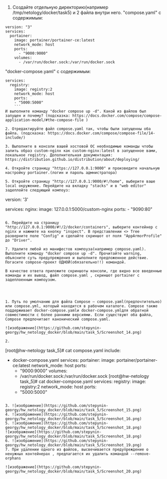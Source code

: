 1. Создайте отдельную директорию(например /tmp/netology/docker/task5) и 2 файла внутри него. "compose.yaml" с содержимым:
```
version: "3"
services:
  portainer:
    image: portainer/portainer-ce:latest
    network_mode: host
    ports:
      - "9000:9000"
    volumes:
      - /var/run/docker.sock:/var/run/docker.sock
```

"docker-compose.yaml" с содержимым:

```version: "3"
services:
  registry:
    image: registry:2
    network_mode: host
    ports:
    - "5000:5000"
    ```
И выполните команду "docker compose up -d". Какой из файлов был запущен и почему? (подсказка: https://docs.docker.com/compose/compose-application-model/#the-compose-file )

2. Отредактируйте файл compose.yaml так, чтобы были запущенны оба файла. (подсказка: https://docs.docker.com/compose/compose-file/14-include/)

3. Выполните в консоли вашей хостовой ОС необходимые команды чтобы залить образ custom-nginx как custom-nginx:latest в запущенное вами, локальное registry. Дополнительная документация: https://distribution.github.io/distribution/about/deploying/

4. Откройте страницу "https://127.0.0.1:9000" и произведите начальную настройку portainer.(логин и пароль адмнистратора)

5. Откройте страницу "http://127.0.0.1:9000/#!/home", выберите ваше local окружение. Перейдите на вкладку "stacks" и в "web editor" задеплойте следующий компоуз:

```
version: '3'

services:
  nginx:
    image: 127.0.0.1:5000/custom-nginx
    ports:
      - "9090:80"
```

6. Перейдите на страницу "http://127.0.0.1:9000/#!/2/docker/containers", выберите контейнер с nginx и нажмите на кнопку "inspect". В представлении <> Tree разверните поле "Config" и сделайте скриншот от поля "AppArmorProfile" до "Driver".

7. Удалите любой из манифестов компоуза(например compose.yaml). Выполните команду "docker compose up -d". Прочитайте warning, объясните суть предупреждения и выполните предложенное действие. Погасите compose-проект ОДНОЙ(обязательно!!) командой.

В качестве ответа приложите скриншоты консоли, где видно все введенные команды и их вывод, файл compose.yaml , скриншот portainer c задеплоенным компоузом.




1. Путь по умолчанию для файла Compose — compose.yaml(предпочтительно) или compose.yml, который находится в рабочем каталоге. Compose также поддерживает docker-compose.yamlи docker-compose.ymlдля обратной совместимости с более ранними версиями. Если существуют оба файла, Compose предпочитает канонический compose.yaml.

![изображение](https://github.com/stepynin-georgy/hw_netology_docker/blob/main/task_5/Screenshot_14.png)

2. 
```
[root@hw-netology task_5]# cat compose.yaml
include:
  - docker-compose.yaml
services:
  portainer:
    image: portainer/portainer-ce:latest
    network_mode: host
    ports:
      - "9000:9000"
    volumes:
      - /var/run/docker.sock:/var/run/docker.sock
[root@hw-netology task_5]# cat docker-compose.yaml
services:
  registry:
    image: registry:2
    network_mode: host
    ports:
    - "5000:5000"
```

3. ![изображение](https://github.com/stepynin-georgy/hw_netology_docker/blob/main/task_5/Screenshot_15.png)
4. ![изображение](https://github.com/stepynin-georgy/hw_netology_docker/blob/main/task_5/Screenshot_16.png)
5. ![изображение](https://github.com/stepynin-georgy/hw_netology_docker/blob/main/task_5/Screenshot_18.png)
![изображение](https://github.com/stepynin-georgy/hw_netology_docker/blob/main/task_5/Screenshot_18.png)
6. ![изображение](https://github.com/stepynin-georgy/hw_netology_docker/blob/main/task_5/Screenshot_19.png)
7. При удалении одного из файлов, высвечивается предупреждение о ненужных контейнерах , предлагается их удалить командой --remove-orphans

![изображение](https://github.com/stepynin-georgy/hw_netology_docker/blob/main/task_5/Screenshot_20.png)